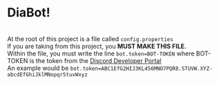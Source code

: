 # DiaBot!
\
At the root of this project is a file called `config.properties`\
If you are taking from this project, you **MUST MAKE THIS FILE.**\
Within the file, you must write the line `bot.token=BOT-TOKEN` where BOT-TOKEN is the token from the [Discord Developer Portal](https://discord.com/developers/applications)\
An example would be `bot.token=ABC1EfG2HIJ3KL456MNO7PQR8.STUVW.XYZ-abcdEfGhiJklMNopqrStuvWxyz`
